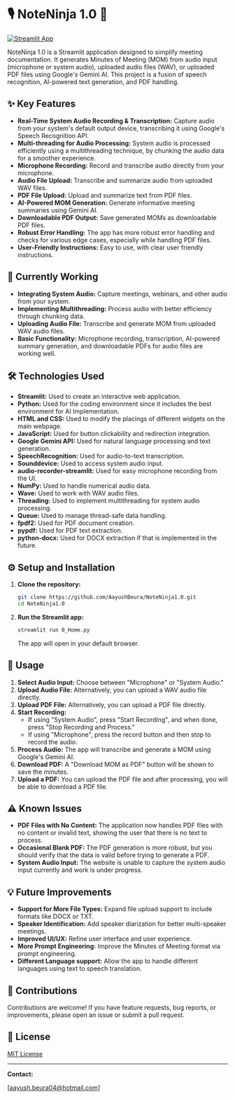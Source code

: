 # 🎙️ NoteNinja 1.0 📝

[![Streamlit App](https://static.streamlit.io/badges/streamlit_badge_black_white.svg)](https://note-ninja.streamlit.app)

NoteNinja 1.0 is a Streamlit application designed to simplify meeting documentation. It generates Minutes of Meeting (MOM) from audio input (microphone or system audio), uploaded audio files (WAV), or uploaded PDF files using Google's Gemini AI. This project is a fusion of speech recognition, AI-powered text generation, and PDF handling.

## ✨ Key Features

-   **Real-Time System Audio Recording & Transcription:** Capture audio from your system's default output device, transcribing it using Google's Speech Recognition API.
-   **Multi-threading for Audio Processing:** System audio is processed efficiently using a multithreading technique, by chunking the audio data for a smoother experience.
-   **Microphone Recording:** Record and transcribe audio directly from your microphone.
-   **Audio File Upload:** Transcribe and summarize audio from uploaded WAV files.
-    **PDF File Upload:** Upload and summarize text from PDF files.
-   **AI-Powered MOM Generation:** Generate informative meeting summaries using Gemini AI.
-   **Downloadable PDF Output:** Save generated MOMs as downloadable PDF files.
- **Robust Error Handling:** The app has more robust error handling and checks for various edge cases, especially while handling PDF files.
- **User-Friendly Instructions:** Easy to use, with clear user friendly instructions.

## 🚀 Currently Working

*   **Integrating System Audio:** Capture meetings, webinars, and other audio from your system.
*   **Implementing Multithreading:** Process audio with better efficiency through chunking data.
*   **Uploading Audio File:** Transcribe and generate MOM from uploaded WAV audio files.
*   **Basic Functionality:** Microphone recording, transcription, AI-powered summary generation, and downloadable PDFs for audio files are working well.

## 🛠️ Technologies Used

*   **Streamlit:** Used to create an interactive web application.
*   **Python:** Used for the coding environment since it includes the best environment for AI Implementation.
*   **HTML and CSS:** Used to modify the placings of different widgets on the main webpage.
*   **JavaScript:** Used for button clickability and redirection integration.
*   **Google Gemini API:** Used for natural language processing and text generation.
*   **SpeechRecognition:** Used for audio-to-text transcription.
*   **Sounddevice:** Used to access system audio input.
*   **audio-recorder-streamlit:** Used for easy microphone recording from the UI.
*   **NumPy:** Used to handle numerical audio data.
*   **Wave:** Used to work with WAV audio files.
*   **Threading:** Used to implement multithreading for system audio processing.
*   **Queue:** Used to manage thread-safe data handling.
*   **fpdf2:** Used for PDF document creation.
*   **pypdf:** Used for PDF text extraction.
*   **python-docx:** Used for DOCX extraction if that is implemented in the future.

## ⚙️ Setup and Installation

1.  **Clone the repository:**
    ```bash
    git clone https://github.com/AayushBeura/NoteNinja1.0.git
    cd NoteNinja1.0
    ```
2.  **Run the Streamlit app:**
    ```bash
    streamlit run 0_Home.py
    ```

    The app will open in your default browser.

## 📝 Usage

1.  **Select Audio Input:** Choose between "Microphone" or "System Audio."
2.  **Upload Audio File:** Alternatively, you can upload a WAV audio file directly.
3.  **Upload PDF File:** Alternatively, you can upload a PDF file directly.
4.  **Start Recording:**
    *   If using "System Audio", press "Start Recording", and when done, press "Stop Recording and Process."
    *   If using "Microphone", press the record button and then stop to record the audio.
5.  **Process Audio:**  The app will transcribe and generate a MOM using Google's Gemini AI.
6.  **Download PDF:** A "Download MOM as PDF" button will be shown to save the minutes.
7.  **Upload a PDF:** You can upload the PDF file and after processing, you will be able to download a PDF file.

## ⚠️ Known Issues

*   **PDF Files with No Content:** The application now handles PDF files with no content or invalid text, showing the user that there is no text to process.
*   **Occasional Blank PDF:** The PDF generation is more robust, but you should verify that the data is valid before trying to generate a PDF.
*   **System Audio Input:** The website is unable to capture the system audio input currently and work is under progress.

## 💡 Future Improvements

*   **Support for More File Types:** Expand file upload support to include formats like DOCX or TXT.
*   **Speaker Identification:** Add speaker diarization for better multi-speaker meetings.
*   **Improved UI/UX:** Refine user interface and user experience.
*   **More Prompt Engineering:** Improve the Minutes of Meeting format via prompt engineering.
*   **Different Language support:** Allow the app to handle different languages using text to speech translation.

## 🙌 Contributions

Contributions are welcome! If you have feature requests, bug reports, or improvements, please open an issue or submit a pull request.

## 📄 License

[MIT License](LICENSE)

---

**Contact:**

[aayush.beura04@hotmail.com]
